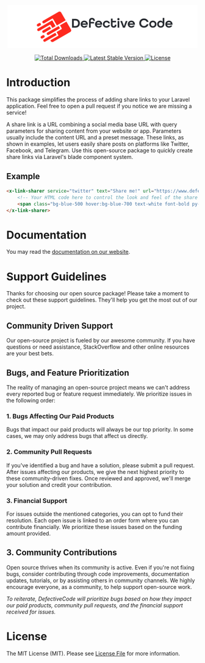 <p align="center"><img width="500" src="./docs/logo.gif" alt="Defective Code Logo"></p>

<p align="center">
    <a href="https://packagist.org/packages/defectivecode/link-sharer">
        <img src="https://poser.pugx.org/defectivecode/link-sharer/d/total.svg" alt="Total Downloads">
    </a>
    <a href="https://packagist.org/packages/defectivecode/link-sharer">
        <img src="https://poser.pugx.org/defectivecode/link-sharer/v/stable.svg" alt="Latest Stable Version">
    </a>
    <a href="https://packagist.org/packages/defectivecode/link-sharer">
        <img src="https://poser.pugx.org/defectivecode/link-sharer/license.svg" alt="License">
    </a>
</p>

# Introduction

This package simplifies the process of adding share links to your Laravel application. Feel free to open a pull request if you notice we are missing a service!

A share link is a URL combining a social media base URL with query parameters for sharing content from your website or app. Parameters usually include the content URL and a preset message. These links, as shown in examples, let users easily share posts on platforms like Twitter, Facebook, and Telegram. Use this open-source package to quickly create share links via Laravel's blade component system.

## Example

```html
<x-link-sharer service="twitter" text="Share me!" url="https://www.defectivecode.com" hashtags="awesome,links" class="p-4">
    <!-- Your HTML code here to control the look and feel of the share button -->
    <span class="bg-blue-500 hover:bg-blue-700 text-white font-bold py-2 px-4 rounded">Click me!</span>
</x-link-sharer>
```

# Documentation

You may read the [documentation on our website](https://www.defectivecode.com/packages/link-sharer).

# Support Guidelines

Thanks for choosing our open source package! Please take a moment to check out these support guidelines. They'll help you get the most out of our project.

## Community Driven Support

Our open-source project is fueled by our awesome community. If you have questions or need assistance, StackOverflow and other online resources are your best bets.

## Bugs, and Feature Prioritization

The reality of managing an open-source project means we can't address every reported bug or feature request immediately. We prioritize issues in the following order:

### 1. Bugs Affecting Our Paid Products

Bugs that impact our paid products will always be our top priority. In some cases, we may only address bugs that affect us directly.

### 2. Community Pull Requests

If you've identified a bug and have a solution, please submit a pull request. After issues affecting our products, we give the next highest priority to these community-driven fixes. Once reviewed and approved, we'll merge your solution and credit your contribution.

### 3. Financial Support

For issues outside the mentioned categories, you can opt to fund their resolution. Each open issue is linked to an order form where you can contribute financially. We prioritize these issues based on the funding amount provided.

## 3. Community Contributions

Open source thrives when its community is active. Even if you're not fixing bugs, consider contributing through code improvements, documentation updates, tutorials, or by assisting others in community channels. We highly encourage everyone, as a community, to help support open-source work.

_To reiterate, DefectiveCode will prioritize bugs based on how they impact our paid products, community pull requests, and the financial support received for issues._

# License

The MIT License (MIT). Please see [License File](LICENSE.md) for more information.
